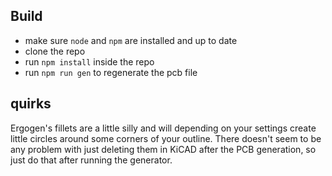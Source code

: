 ## Build

- make sure `node` and `npm` are installed and up to date
- clone the repo
- run `npm install` inside the repo
- run `npm run gen` to regenerate the pcb file

## quirks

Ergogen's fillets are a little silly and will depending on your settings create little circles around some corners of your outline.
There doesn't seem to be any problem with just deleting them in KiCAD after the PCB generation, so just do that after running 
the generator.